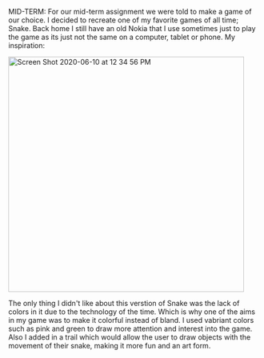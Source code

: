 
MID-TERM:
For our mid-term assignment we were told to make a game of our choice. I decided to recreate one of my favorite games of all time; Snake. Back home I still have an old Nokia that I use sometimes just to play the game as its just not the same on a computer, tablet or phone. My inspiration:

<img width="471" alt="Screen Shot 2020-06-10 at 12 34 56 PM" src="https://user-images.githubusercontent.com/66205383/84245993-fbc76380-ab16-11ea-9390-fcca15fa62be.png">

The only thing I didn't like about this verstion of Snake was the lack of colors in it due to the technology of the time. Which is why one of the aims in my game was to make it colorful instead of bland. I used vabriant colors such as pink and green to draw more attention and interest into the game. Also I added in a trail which would allow the user to draw objects with the movement of their snake, making it more fun and an art form.










